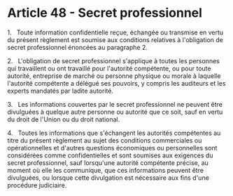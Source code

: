 # Article 48 - Secret professionnel


1.   Toute information confidentielle reçue, échangée ou transmise en vertu du présent règlement est soumise aux conditions relatives à l'obligation de secret professionnel énoncées au paragraphe 2.

2.   L'obligation de secret professionnel s'applique à toutes les personnes qui travaillent ou ont travaillé pour l'autorité compétente, ou pour toute autorité, entreprise de marché ou personne physique ou morale à laquelle l'autorité compétente a délégué ses pouvoirs, y compris les auditeurs et les experts mandatés par ladite autorité.

3.   Les informations couvertes par le secret professionnel ne peuvent être divulguées à quelque autre personne ou autorité que ce soit, sauf en vertu du droit de l'Union ou du droit national.

4.   Toutes les informations que s'échangent les autorités compétentes au titre du présent règlement au sujet des conditions commerciales ou opérationnelles et d'autres questions économiques ou personnelles sont considérées comme confidentielles et sont soumises aux exigences du secret professionnel, sauf lorsqu'une autorité compétente précise, au moment où elle les communique, que ces informations peuvent être divulguées, ou lorsque cette divulgation est nécessaire aux fins d'une procédure judiciaire.
